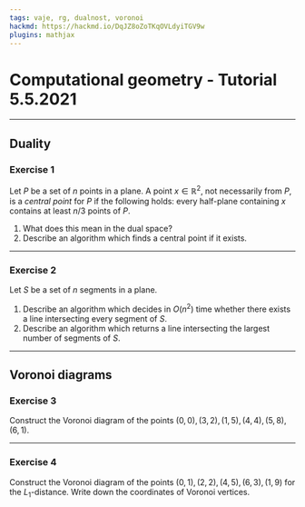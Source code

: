 ```yaml
---
tags: vaje, rg, dualnost, voronoi
hackmd: https://hackmd.io/DqJZ8oZoTKqOVLdyiTGV9w
plugins: mathjax
---
```

# Computational geometry - Tutorial 5.5.2021

---

## Duality

### Exercise 1

Let $P$ be a set of $n$ points in a plane. A point $x \in \mathbb{R}^2$, not necessarily from $P$, is a *central point* for $P$ if the following holds: every half-plane containing $x$ contains at least $n/3$ points of $P$.

1. What does this mean in the dual space?
2. Describe an algorithm which finds a central point if it exists.

---

### Exercise 2

Let $S$ be a set of $n$ segments in a plane.

1. Describe an algorithm which decides in $O(n^2)$ time whether there exists a line intersecting every segment of $S$.
2. Describe an algorithm which returns a line intersecting the largest number of segments of $S$.

---

## Voronoi diagrams

### Exercise 3

Construct the Voronoi diagram of the points $(0, 0), (3, 2), (1, 5), (4, 4), (5, 8), (6, 1)$.

---

### Exercise 4

Construct the Voronoi diagram of the points $(0, 1), (2, 2), (4, 5), (6, 3), (1, 9)$ for the ${L_1}$-distance. Write down the coordinates of Voronoi vertices.